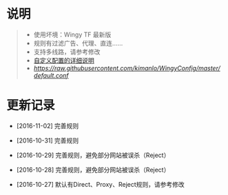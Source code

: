 # 说明 
> * 使用坏境：Wingy TF 最新版
> * 规则有过滤广告、代理、直连……
> * 支持多线路，请参考修改
> * [自定义配置的详细说明](https://github.com/hellowingy/wingy-announcement/blob/master/CONFIG.md)
> * *https://raw.githubusercontent.com/kimanlo/WingyConfig/master/default.conf*


# 更新记录

- [2016-11-02] 完善规则

- [2016-10-31] 完善规则

- [2016-10-29] 完善规则，避免部分网站被误杀（Reject）

- [2016-10-28] 完善规则，避免部分网站被误杀（Reject）

- [2016-10-27] 默认有Direct、Proxy、Reject规则，请参考修改
